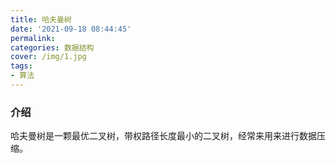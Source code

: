 ```yaml
---
title: 哈夫曼树
date: '2021-09-18 08:44:45'
permalink: 
categories: 数据结构
cover: /img/1.jpg
tags: 
- 算法
---
```


### 介绍

哈夫曼树是一颗最优二叉树，带权路径长度最小的二叉树，经常来用来进行数据压缩。

<!-- more -->



